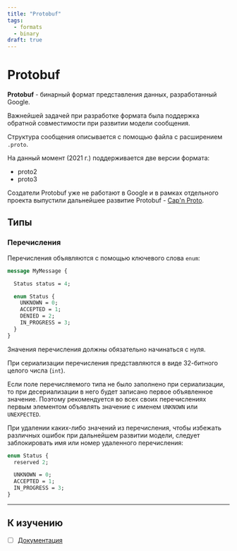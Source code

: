 ```yaml
---
title: "Protobuf"
tags:
  - formats
  - binary
draft: true
---
```


# Protobuf

**Protobuf** - бинарный формат представления данных, разработанный Google.

Важнейшей задачей при разработке формата была поддержка обратной совместимости при развитии модели сообщения.

Структура сообщения описывается с помощью файла с расширением `.proto`.

На данный момент (2021 г.) поддерживается две версии формата:
- proto2
- proto3

Создатели Protobuf уже не работают в Google и в рамках отдельного проекта выпустили дальнейшее развитие Protobuf - [Cap'n Proto](https://capnproto.org/).

## Типы

### Перечисления

Перечисления объявляются с помощью ключевого слова `enum`:
```proto
message MyMessage {

  Status status = 4;

  enum Status {
    UNKNOWN = 0;
    ACCEPTED = 1;
    DENIED = 2;
    IN_PROGRESS = 3;
  }
}
```
Значения перечисления должны обязательно начинаться с нуля.

При сериализации перечисления представляются в виде 32-битного целого числа (`int`).

Если поле перечисляемого типа не было заполнено при сериализации, то при десериализации в него будет записано первое объявленное значение.
Поэтому рекомендуется во всех своих перечислениях первым элементом объявлять значение с именем `UNKNOWN` или `UNEXPECTED`.

При удалении каких-либо значений из перечисления, чтобы избежать различных ошибок при дальнейшем развитии модели, следует заблокировать имя или номер удаленного перечисления:
```proto
enum Status {
  reserved 2;

  UNKNOWN = 0;
  ACCEPTED = 1;
  IN_PROGRESS = 3;
}
```


---
## К изучению
- [ ] [Документация](https://developers.google.com/protocol-buffers/docs/proto3)